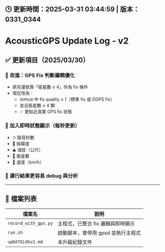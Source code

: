 ## 🕒 更新時間：2025-03-31 03:44:59 | 版本：0331_0344

# AcousticGPS Update Log - v2

## ✅ 更新項目（2025/03/30）

### 📌 改進：GPS Fix 判斷邏輯優化
- 原先僅依靠「衛星數 ≥ 4」作為 fix 條件
- 現在改為：
  - `$GPGGA` 中 fix quality ≥ 1（標準 fix 或 DGPS fix）
  - 並且衛星數 ≥ 4 顆
  - ✅ 更貼近真實 GPS fix 狀態

### 📌 加入即時狀態顯示（每秒更新）
- ⏱ 錄音秒數
- 📍 經緯度
- ⛰ 海拔（公尺）
- 📡 衛星數
- 🚗 速度（km/h）

### 🧪 運行結果更容易 debug 與分析

---

## 📂 檔案列表

| 檔案名 | 說明 |
|--------|------|
| `record_with_gps.py` | 主程式，已整合 fix 邏輯與即時顯示 |
| `run.sh`             | 啟動腳本，會停用 gpsd 並執行主程式 |
| `upDATELOGv2.md`     | 本升級紀錄文件 |

